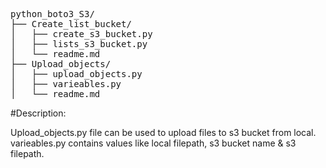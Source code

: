 <pre>
python_boto3_S3/
├── Create_list_bucket/
│   ├── create_s3_bucket.py
│   ├── lists_s3_bucket.py
│   └── readme.md
├── Upload_objects/
│   ├── upload_objects.py
│   ├── varieables.py
│   └── readme.md
</pre>
#Description: 

Upload_objects.py file can be used to upload files to s3 bucket from local.
varieables.py contains values like local filepath, s3 bucket name & s3 filepath.
